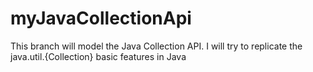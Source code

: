 # myJavaCollectionApi
This branch will model the Java Collection API. I will try to replicate the java.util.{Collection} basic features in Java
